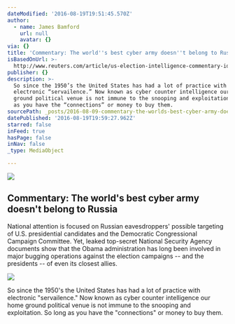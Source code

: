 ```yaml
---
dateModified: '2016-08-19T19:51:45.570Z'
author:
  - name: James Bamford
    url: null
    avatar: {}
via: {}
title: 'Commentary: The world''s best cyber army doesn''t belong to Russia'
isBasedOnUrl: >-
  http://www.reuters.com/article/us-election-intelligence-commentary-idUSKCN10F1H5
publisher: {}
description: >-
  So since the 1950’s the United States has had a lot of practice with
  electronic “servailence.” Now known as cyber counter intelligence our home
  ground political venue is not immune to the snooping and exploitation. So long
  as you have the “connections” or money to buy them.
sourcePath: _posts/2016-08-09-commentary-the-worlds-best-cyber-army-doesnt-belong-to-ru.md
datePublished: '2016-08-19T19:59:27.962Z'
starred: false
inFeed: true
hasPage: false
inNav: false
_type: MediaObject

---
```

<article style=""><img src="http://s3.reutersmedia.net/resources/r/?m=02&amp;d=20160804&amp;t=2&amp;i=1148353627&amp;w=&amp;fh=545px&amp;fw=&amp;ll=&amp;pl=&amp;sq=&amp;r=LYNXNPEC730PP" /><h1>Commentary: The world's best cyber army doesn't belong to Russia</h1><p>National attention is focused on Russian eavesdroppers' possible targeting of U.S. presidential candidates and the Democratic Congressional Campaign Committee. Yet, leaked top-secret National Security Agency documents show that the Obama administration has long been involved in major bugging operations against the election campaigns -- and the presidents -- of even its closest allies.</p></article>

![](https://the-grid-user-content.s3-us-west-2.amazonaws.com/ee05f4ea-898d-46fd-b701-cc9be9079326.jpg)

So since the 1950's the United States has had a lot of practice with electronic "servailence." Now known as cyber counter intelligence our home ground political venue is not immune to the snooping and exploitation. So long as you have the "connections" or money to buy them.